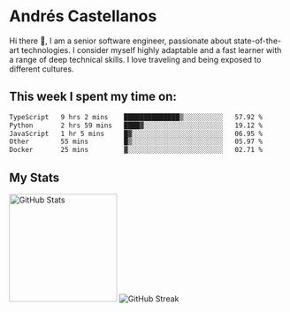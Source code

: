 # Andrés Castellanos

Hi there 👋, I am a senior software engineer, passionate about state-of-the-art technologies. I consider myself highly adaptable and a fast learner with a range of deep technical skills. I love traveling and being exposed to different cultures.

## This week I spent my time on:

<!--START_SECTION:waka-->

```txt
TypeScript   9 hrs 2 mins    ██████████████▒░░░░░░░░░░   57.92 %
Python       2 hrs 59 mins   ████▓░░░░░░░░░░░░░░░░░░░░   19.12 %
JavaScript   1 hr 5 mins     █▓░░░░░░░░░░░░░░░░░░░░░░░   06.95 %
Other        55 mins         █▒░░░░░░░░░░░░░░░░░░░░░░░   05.97 %
Docker       25 mins         ▓░░░░░░░░░░░░░░░░░░░░░░░░   02.71 %
```

<!--END_SECTION:waka-->

## My Stats

<img height="195" src="https://github-readme-stats.vercel.app/api?username=andrescv&show_icons=true&theme=onedark&hide_border=true&card_width=495" alt="GitHub Stats" />

<img src="https://streak-stats.demolab.com?user=andrescv&theme=one-dark-pro&hide_border=true" alt="GitHub Streak" />
